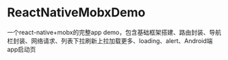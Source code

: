 # ReactNativeMobxDemo
一个react-native+mobx的完整app demo，包含基础框架搭建、路由封装、导航栏封装、网络请求、列表下拉刷新上拉加载更多、loading、alert、Android端app启动页
